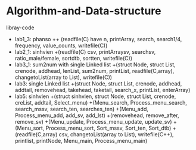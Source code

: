 # Algorithm-and-Data-structure
libray-code
+ lab1_3: phanso 
++ (readfile(C) have n, printArray, search, search1/4, frequency, value_counts, writefile(C)) 
+ lab2_1: sinhvien 
  +(readfile(C) csv, printArraysv, searchsv, ratio_male/female, sortdtb, sortten, writefile(C))
+ lab3_1: sum2num with single Linked list
  +(struct Node, struct List, crenode, addhead, lenList, sum2num, printList, readfile(C,array), changetoList(array to List), writefile(C))
+ lab3: single Linked list
  +(struct Node, struct List, crenode, addhead, addtail, removehead, takehead, taketail, search_x, printList, enterArray)
+ lab5: sinhvien
  +(struct sinhvien, struct Node, struct List, crenode, creList, addtail, Select_menu) 
  +(Menu_search, Process_menu_search, search_mssv, search_ten, searches_ten)
  +(Menu_add, Process_menu_add, add_sv, add_lst)
  +(removehead, remove_after, remove_sv)
  +(Menu_update, Process_menu_update, update_sv)
  +(Menu_sort, Process_menu_sort, Sort_mssv, Sort_ten, Sort_dtb)
  +(readfile(C,array) csv, changetoList(array to List), writefile(C++), printlist, printNode, Menu_main, Process_menu_main)
